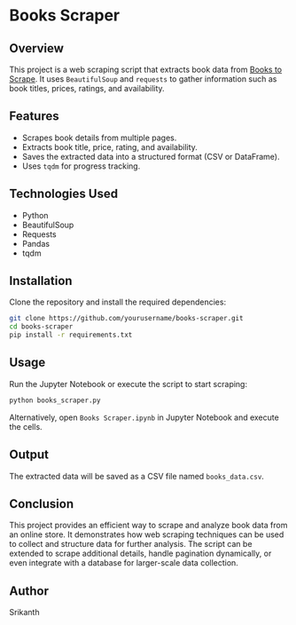# Books Scraper

## Overview
This project is a web scraping script that extracts book data from [Books to Scrape](https://books.toscrape.com/). It uses `BeautifulSoup` and `requests` to gather information such as book titles, prices, ratings, and availability.

## Features
- Scrapes book details from multiple pages.
- Extracts book title, price, rating, and availability.
- Saves the extracted data into a structured format (CSV or DataFrame).
- Uses `tqdm` for progress tracking.

## Technologies Used
- Python
- BeautifulSoup
- Requests
- Pandas
- tqdm

## Installation
Clone the repository and install the required dependencies:

```bash
git clone https://github.com/yourusername/books-scraper.git
cd books-scraper
pip install -r requirements.txt
```

## Usage
Run the Jupyter Notebook or execute the script to start scraping:

```bash
python books_scraper.py
```

Alternatively, open `Books Scraper.ipynb` in Jupyter Notebook and execute the cells.

## Output
The extracted data will be saved as a CSV file named `books_data.csv`.

## Conclusion
This project provides an efficient way to scrape and analyze book data from an online store. It demonstrates how web scraping techniques can be used to collect and structure data for further analysis. The script can be extended to scrape additional details, handle pagination dynamically, or even integrate with a database for larger-scale data collection.

## Author
Srikanth

